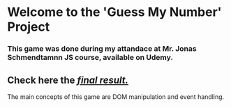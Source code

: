 # Welcome to the 'Guess My Number' Project

### This game was done during my attandace at Mr. Jonas Schmendtamnn JS course, available on Udemy.

## Check here the _[final result.](https://guess-my-number-andersonfpcorrea.netlify.app/)_

The main concepts of this game are DOM manipulation and event handling.
